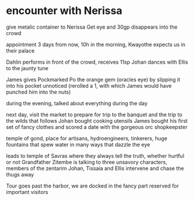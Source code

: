 # encounter with Nerissa
give metalic container to Nerissa
Get eye and 30gp
disappears into the crowd

appointment 3 days from now, 10h in the morning, Kwayothe expects us in their palace

Dahlin performs in front of the crowd, receives 11sp
Johan dances with Ellis to the jaunty tune

James gives Pockmarked Po the orange gem (oracles eye) by slipping it into his pocket unnoticed
(rerolled a 1, with which James would have punched him into the nuts)

during the evening, talked about everything during the day

next day, visit the market to prepare for trip to the banquet and the trip to the wilds that follows
Johan bought cooking utensils
James bought his first set of fancy clothes and scored a date with the gorgeous orc shopkeepster

temple of gond, place for artisans, hydroengineers, tinkerers, huge fountains that spew water in many ways that dazzle the eye

leads to temple of Savras where they always tell the truth, whether hurtful or not
Grandfather Zitembe is talking to three unsavory characters, members of the zentarim
Johan, Tissaia and Ellis intervene and chase the thugs away

Tour goes past the harbor, we are docked in the fancy part reserved for important visitors